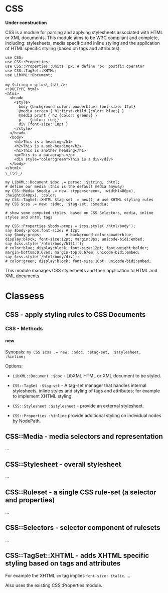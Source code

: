 # CSS

**Under construction**

CSS is a module for parsing and applying stylesheets associated with HTML or XML documents.
This module aims to be W3C compliant and complete, including: stylesheets, media specific and
inline styling and the application of HTML specific styling (based on tags and attributes).


    use CSS;
    use CSS::Properties;
    use CSS::Properties::Units :px; # define 'px' postfix operator
    use CSS::TagSet::XHTML;
    use LibXML::Document;

    my $string = q:to<\_(ツ)_/>;
    <!DOCTYPE html>
    <html>
      <head>
        <style>
          body {background-color: powderblue; font-size: 12pt}
          @media screen { h1:first-child {color: blue;} }
          @media print { h2 {color: green;} }
          p    {color: red;}
          div {font-size: 10pt }
        </style>
      </head>
      <body>
        <h1>This is a heading</h1>
        <h2>This is a sub-heading</h2>
        <h1>This is another heading</h1>
        <p>This is a paragraph.</p>
        <div style="color:green">This is a div</div>
      </body>
    </html>
    \_(ツ)_/

    my LibXML::Document $doc .= parse: :$string, :html;
    # define our media (this is the default media anyway)
    my CSS::Media $media .= new: :type<screen>, :width(480px), :height(640px), :color;
    my CSS::TagSet::XHTML $tag-set .= new(); # use XHTML styling rules
    my CSS $css .= new: :$doc, :$tag-set, :$media;

    # show some computed styles, based on CSS Selectors, media, inline styles and xhtml tags

    my CSS::Properties $body-props = $css.style('/html/body');
    say $body-props.font-size; # 12pt
    say $body-props;           # background-color:powderblue; display:block; font-size:12pt; margin:8px; unicode-bidi:embed;
    say $css.style('/html/body/h1[1]');
    # color:blue; display:block; font-size:12pt; font-weight:bolder; margin-bottom:0.67em; margin-top:0.67em; unicode-bidi:embed;
    say $css.style('/html/body/div');
    # color:green; display:block; font-size:10pt; unicode-bidi:embed;

This module manages CSS stylesheets and their application to HTML and XML documents.

# Classess

## CSS - apply styling rules to CSS Documents

### CSS - Methods

#### new

Synopsis: `my CSS $css .= new: :$doc, :$tag-set, :$stylesheet, :%inline;`

Options:

- `LibXML::Document :$doc` - LibXML HTML or XML document to be styled.

- `CSS::TagSet :$tag-set` - A tag-set manager that handles internal stylesheets, inline styles and styling of tags and attributes; for example to implement XHTML styling. 

- `CSS::Stylesheet :$stylesheet` - provide an external stylesheet.

- `CSS::Properties :%inline` provide additional styling on individual nodes by NodePath.

## CSS::Media - media selectors and representation

...

## CSS::Stylesheet - overall stylesheet

...

## CSS::Ruleset - a single CSS rule-set (a selector and properties)

...

## CSS::Selectors - selector component of rulesets

...

## CSS::TagSet::XHTML - adds XHTML specific styling based on tags and attributes

 For example the XHTML `em` tag implies `font-size: italic`.
...

Also uses the existing CSS::Properties module.
